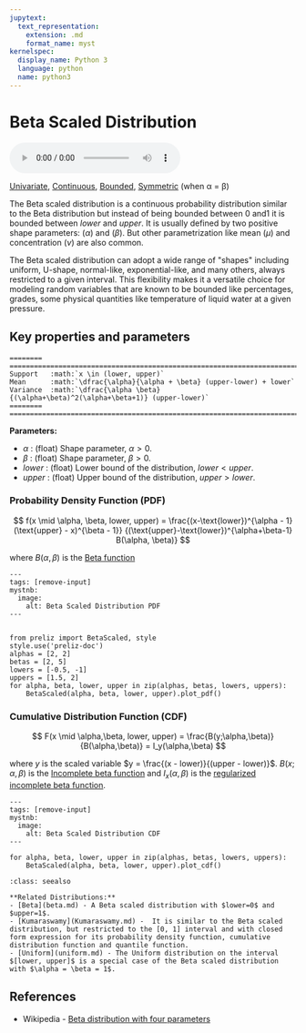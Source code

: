 ```yaml
---
jupytext:
  text_representation:
    extension: .md
    format_name: myst
kernelspec:
  display_name: Python 3
  language: python
  name: python3
---
```

# Beta Scaled Distribution

<audio controls> <source src="../../_static/betascaled.mp3" type="audio/mpeg"> This browser cannot play the pronunciation audio file for this distribution. </audio>

[Univariate](../../gallery_tags.rst#univariate), [Continuous](../../gallery_tags.rst#continuous), [Bounded](../../gallery_tags.rst#bounded), [Symmetric](../../gallery_tags.rst#symmetric) (when α = β)

The Beta scaled distribution is a continuous probability distribution similar to the Beta distribution but instead of being bounded between 0 and1 it is bounded between $lower$ and $upper$. It is usually defined by two positive shape parameters: ($\alpha$) and ($\beta$). But other parametrization like mean ($\mu$) and concentration ($\nu$) are also common.

The Beta scaled distribution can adopt a wide range of "shapes" including uniform, U-shape, normal-like, exponential-like, and many others, always restricted to a given interval. This flexibility makes it a versatile choice for modeling random variables that are known to be bounded like percentages, grades, some physical quantities like temperature of liquid water at a given pressure. 

## Key properties and parameters

```{eval-rst}
========  ============================================================================
Support   :math:`x \in (lower, upper)`
Mean      :math:`\dfrac{\alpha}{\alpha + \beta} (upper-lower) + lower`
Variance  :math:`\dfrac{\alpha \beta}{(\alpha+\beta)^2(\alpha+\beta+1)} (upper-lower)`
========  ============================================================================
```

**Parameters:**

- $\alpha$ : (float) Shape parameter, $\alpha > 0$.
- $\beta$ : (float) Shape parameter, $\beta > 0$.
- $lower$ : (float) Lower bound of the distribution, $lower < upper$.
- $upper$ : (float) Upper bound of the distribution, $upper > lower$.

### Probability Density Function (PDF)

$$
f(x \mid \alpha, \beta, lower, upper) =
    \frac{(x-\text{lower})^{\alpha - 1} (\text{upper} - x)^{\beta - 1}}
    {(\text{upper}-\text{lower})^{\alpha+\beta-1} B(\alpha, \beta)}
$$

where $B(\alpha,\beta)$ is the [Beta function](https://en.wikipedia.org/wiki/Beta_function) 

```{code-cell}
---
tags: [remove-input]
mystnb:
  image:
    alt: Beta Scaled Distribution PDF
---


from preliz import BetaScaled, style
style.use('preliz-doc')
alphas = [2, 2]
betas = [2, 5]
lowers = [-0.5, -1]
uppers = [1.5, 2]
for alpha, beta, lower, upper in zip(alphas, betas, lowers, uppers):
    BetaScaled(alpha, beta, lower, upper).plot_pdf()
```

### Cumulative Distribution Function (CDF)

$$
F(x \mid \alpha,\beta, lower, upper) = \frac{B(y;\alpha,\beta)}{B(\alpha,\beta)} = I_y(\alpha,\beta)
$$

where $y$ is the scaled variable $y = \frac{(x - lower)}{(upper - lower)}$. $B(x;\alpha,\beta)$ is the [Incomplete beta function](https://en.wikipedia.org/wiki/Beta_function#Incomplete_beta_function) and $I_x(\alpha,\beta)$ is the [regularized incomplete beta function](https://en.wikipedia.org/wiki/Beta_function#Incomplete_beta_function).

```{code-cell}
---
tags: [remove-input]
mystnb:
  image:
    alt: Beta Scaled Distribution CDF
---

for alpha, beta, lower, upper in zip(alphas, betas, lowers, uppers):
    BetaScaled(alpha, beta, lower, upper).plot_cdf()
```

```{seealso}
:class: seealso

**Related Distributions:**
- [Beta](beta.md) - A Beta scaled distribution with $lower=0$ and $upper=1$.
- [Kumaraswamy](Kumaraswamy.md) -  It is similar to the Beta scaled distribution, but restricted to the [0, 1] interval and with closed form expression for its probability density function, cumulative distribution function and quantile function.
- [Uniform](uniform.md) - The Uniform distribution on the interval $[lower, upper]$ is a special case of the Beta scaled distribution with $\alpha = \beta = 1$.
```

## References

- Wikipedia - [Beta distribution with four parameters](https://en.wikipedia.org/wiki/Beta_distribution#Four_parameters)